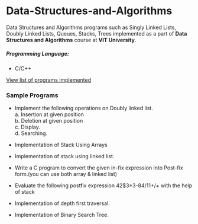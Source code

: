 # Data-Structures-and-Algorithms

Data Structures and Algorithms programs such as Singly Linked Lists, Doubly Linked Lists, Queues, Stacks, Trees implemented as a part of __Data Structures and Algorithms__ course at __VIT University__.

##### Programming Language:
* C/C++ 

[View list of programs implemented](https://github.com/leshwar/Data-Structures-and-Algorithms-programs/blob/master/Cyclesheet.pdf)

### Sample Programs
*	Implement the following operations on Doubly linked list.
  <br>a. Insertion at given position
  <br>b. Deletion at given position
  <br>c. Display.
  <br>d. Searching.
  
*	Implementation of Stack Using Arrays

*	Implementation of stack using linked list.

*	Write a C program to convert the given in-fix expression into Post-fix form.(you can use both array & linked list)

*	Evaluate the following postfix expression 42$3*3-84/11+/+ with the help of stack

*	Implementation of depth first traversal.

*	Implementation of Binary Search Tree.
